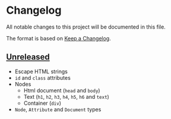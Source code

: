 # Changelog

All notable changes to this project will be documented in this file.

The format is based on [Keep a Changelog](https://keepachangelog.com/en/1.0.0/).


## [Unreleased]

* Escape HTML strings
* `id` and `class` attributes
* Nodes
  * Html document (`head` and `body`)
  * Text (`h1`, `h2`, `h3`, `h4`, `h5`, `h6` and `text`)
  * Container (`div`)
* `Node`, `Attribute` and `Document` types

[Unreleased]: https://github.com/jcornaz/fun-html/compare/...HEAD

